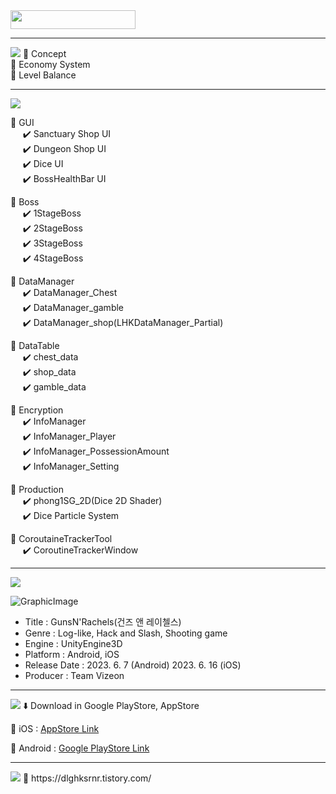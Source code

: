 <img src="https://img.shields.io/badge/Game%20Client%20Lee%20Hwanguk-8A2BE2" width="200" height="30">


***

<img src="https://img.shields.io/badge/system planning-F2BB13?style=flat&logo=gamedeveloper&logoColor=white">
🔴  Concept <br>
🔴  Economy System <br>
🔴  Level Balance <br>

***

<img src="https://img.shields.io/badge/participation list-F2BB13?style=flat&logo=gamedeveloper&logoColor=white">

🔴 GUI<br>
 &nbsp;&nbsp;&nbsp;&nbsp; :heavy_check_mark: Sanctuary Shop UI <br>
 &nbsp;&nbsp;&nbsp;&nbsp; :heavy_check_mark: Dungeon Shop UI <br>
 &nbsp;&nbsp;&nbsp;&nbsp; :heavy_check_mark: Dice UI <br>
 &nbsp;&nbsp;&nbsp;&nbsp; :heavy_check_mark: BossHealthBar UI <br>

🔴 Boss<br>
 &nbsp;&nbsp;&nbsp;&nbsp; :heavy_check_mark: 1StageBoss <br>
 &nbsp;&nbsp;&nbsp;&nbsp; :heavy_check_mark: 2StageBoss <br>
 &nbsp;&nbsp;&nbsp;&nbsp; :heavy_check_mark: 3StageBoss <br>
 &nbsp;&nbsp;&nbsp;&nbsp; :heavy_check_mark: 4StageBoss <br>
 
🔴 DataManager<br>
 &nbsp;&nbsp;&nbsp;&nbsp; :heavy_check_mark: DataManager_Chest <br>
 &nbsp;&nbsp;&nbsp;&nbsp; :heavy_check_mark: DataManager_gamble <br>
 &nbsp;&nbsp;&nbsp;&nbsp; :heavy_check_mark: DataManager_shop(LHKDataManager_Partial) <br>

🔴 DataTable<br>
 &nbsp;&nbsp;&nbsp;&nbsp; :heavy_check_mark: chest_data <br>
 &nbsp;&nbsp;&nbsp;&nbsp; :heavy_check_mark: shop_data <br>
 &nbsp;&nbsp;&nbsp;&nbsp; :heavy_check_mark: gamble_data <br>

🔴 Encryption<br>
 &nbsp;&nbsp;&nbsp;&nbsp; :heavy_check_mark: InfoManager <br>
 &nbsp;&nbsp;&nbsp;&nbsp; :heavy_check_mark: InfoManager_Player <br>
 &nbsp;&nbsp;&nbsp;&nbsp; :heavy_check_mark: InfoManager_PossessionAmount <br>
 &nbsp;&nbsp;&nbsp;&nbsp; :heavy_check_mark: InfoManager_Setting <br>
 
🔴 Production<br>
 &nbsp;&nbsp;&nbsp;&nbsp; :heavy_check_mark: phong1SG_2D(Dice 2D Shader) <br>
 &nbsp;&nbsp;&nbsp;&nbsp; :heavy_check_mark: Dice Particle System <br>

🔴 CoroutaineTrackerTool<br>
 &nbsp;&nbsp;&nbsp;&nbsp; :heavy_check_mark: CoroutineTrackerWindow <br>

___
<img src="https://img.shields.io/badge/Release-F2BB13?style=flat&logo=gamedeveloper&logoColor=white">

![GraphicImage](https://github.com/dlghksrnr/Lee-Hwanguk-GameClient-Portfolio/assets/124248051/78bfa49e-fdaa-44d1-8ca9-11d6c8234d19)

- Title : GunsN'Rachels(건즈 앤 레이첼스)<br>
- Genre : Log-like, Hack and Slash, Shooting game<br>
- Engine : UnityEngine3D<br>
- Platform : Android, iOS<br>
- Release Date : 2023. 6. 7 (Android)  2023. 6. 16 (iOS)<br>
- Producer : Team Vizeon<br>

___
<img src="https://img.shields.io/badge/Download-F2BB13?style=flat&logo=gamedeveloper&logoColor=white">
⬇️ Download in Google PlayStore, AppStore <br>

:iphone: iOS : [AppStore Link][iOS Link]

[iOS Link]: https://apps.apple.com/kr/app/%EA%B1%B4%EC%A6%88%EC%95%A4%EB%A0%88%EC%9D%B4%EC%B2%BC%EC%8A%A4/id6450149470

:iphone: Android : [Google PlayStore Link][GooglePlayStore Link]

[GooglePlayStore Link]: https://play.google.com/store/apps/details?id=com.teamvizeon.gunsandrachels&hl=ko

___
<img src="https://img.shields.io/badge/Blog-F2BB13?style=flat&logo=gamedeveloper&logoColor=white">
📄 https://dlghksrnr.tistory.com/




